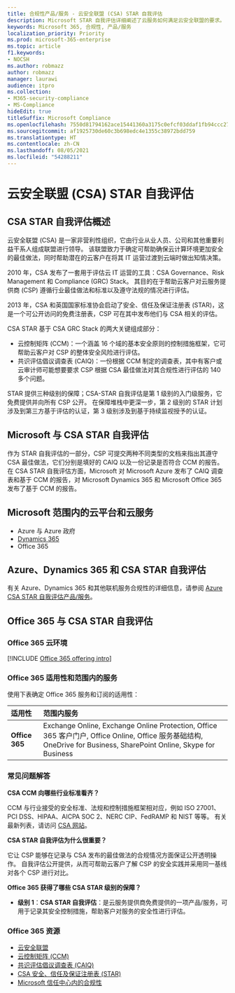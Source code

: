 ```yaml
---
title: 合规性产品/服务 - 云安全联盟 (CSA) STAR 自我评估
description: Microsoft STAR 自我评估详细阐述了云服务如何满足云安全联盟的要求。
keywords: Microsoft 365, 合规性, 产品/服务
localization_priority: Priority
ms.prod: microsoft-365-enterprise
ms.topic: article
f1.keywords:
- NOCSH
ms.author: robmazz
author: robmazz
manager: laurawi
audience: itpro
ms.collection:
- M365-security-compliance
- MS-Compliance
hideEdit: true
titleSuffix: Microsoft Compliance
ms.openlocfilehash: 7550d81794162ace15441360a3175c0efcf03ddaf1fb94ccc27e683b8077a110
ms.sourcegitcommit: af1925730de60c3b698edc4e1355c38972bdd759
ms.translationtype: HT
ms.contentlocale: zh-CN
ms.lasthandoff: 08/05/2021
ms.locfileid: "54288211"
---
```

# <a name="cloud-security-alliance-csa-star-self-assessment"></a>云安全联盟 (CSA) STAR 自我评估

## <a name="csa-star-self-assessment-overview"></a>CSA STAR 自我评估概述

云安全联盟 (CSA) 是一家非营利性组织，它由行业从业人员、公司和其他重要利益干系人组成联盟进行领导。 该联盟致力于确定可帮助确保云计算环境更加安全的最佳做法，同时帮助潜在的云客户在将其 IT 运营过渡到云端时做出知情决策。  
  
2010 年，CSA 发布了一套用于评估云 IT 运营的工具：CSA Governance、Risk Management 和 Compliance (GRC) Stack。 其目的在于帮助云客户对云服务提供商 (CSP) 遵循行业最佳做法和标准以及遵守法规的情况进行评估。  
  
2013 年，CSA 和英国国家标准协会启动了安全、信任及保证注册表 (STAR)，这是一个可公开访问的免费注册表，CSP 可在其中发布他们与 CSA 相关的评估。  
  
CSA STAR 基于 CSA GRC Stack 的两大关键组成部分：

- 云控制矩阵 (CCM)：一个涵盖 16 个域的基本安全原则的控制措施框架，它可帮助云客户对 CSP 的整体安全风险进行评估。
- 共识评估倡议调查表 (CAIQ)：一份根据 CCM 制定的调查表，其中有客户或云审计师可能想要要求 CSP 根据 CSA 最佳做法对其合规性进行评估的 140 多个问题。

STAR 提供三种级别的保障；CSA-STAR 自我评估是第 1 级别的入门级服务，它免费提供并向所有 CSP 公开。 在保障堆栈中更深一步，第 2 级别的 STAR 计划涉及到第三方基于评估的认证，第 3 级别涉及到基于持续监视授予的认证。

## <a name="microsoft-and-csa-star-self-assessment"></a>Microsoft 与 CSA STAR 自我评估

作为 STAR 自我评估的一部分，CSP 可提交两种不同类型的文档来指出其遵守 CSA 最佳做法，它们分别是填好的 CAIQ 以及一份记录是否符合 CCM 的报告。 在 CSA STAR 自我评估方面，Microsoft 对 Microsoft Azure 发布了 CAIQ 调查表和基于 CCM 的报告，对 Microsoft Dynamics 365 和 Microsoft Office 365 发布了基于 CCM 的报告。  

## <a name="microsoft-in-scope-cloud-platforms--services"></a>Microsoft 范围内的云平台和云服务

- Azure 与 Azure 政府
- [Dynamics 365](https://aka.ms/d365-compliance-list)
- Office 365

## <a name="azure-dynamics-365-and-csa-star-self-assessment"></a>Azure、Dynamics 365 和 CSA STAR 自我评估

有关 Azure、Dynamics 365 和其他联机服务合规性的详细信息，请参阅 [Azure CSA STAR 自我评估产品/服务](/azure/compliance/offerings/offering-csa-star-self-assessment)。

## <a name="office-365-and-csa-star-self-assessment"></a>Office 365 与 CSA STAR 自我评估

### <a name="office-365-cloud-environments"></a>Office 365 云环境

[!INCLUDE [Office 365 offering intro](../includes/o365-offering-introduction.md)]

### <a name="office-365-applicability-and-in-scope-services"></a>Office 365 适用性和范围内的服务

使用下表确定 Office 365 服务和订阅的适用性：

| **适用性** | **范围内服务** |
|:------------------|:----------------------|
| **Office 365** |Exchange Online, Exchange Online Protection, Office 365 客户门户, Office Online, Office 服务基础结构, OneDrive for Business, SharePoint Online, Skype for Business |

### <a name="frequently-asked-questions"></a>常见问题解答

**CSA CCM 向哪些行业标准看齐？**

CCM 与行业接受的安全标准、法规和控制措施框架相对应，例如 ISO 27001、PCI DSS、HIPAA、AICPA SOC 2、NERC CIP、FedRAMP 和 NIST 等等。 有关最新列表，请访问 [CSA 网站](https://cloudsecurityalliance.org/)。

**CSA STAR 自我评估为什么很重要？**

它让 CSP 能够在记录与 CSA 发布的最佳做法的合规情况方面保证公开透明操作。 自我评估公开提供，从而可帮助云客户了解 CSP 的安全实践并采用同一基线对各个 CSP 进行对比。

**Office 365 获得了哪些 CSA STAR 级别的保障？**

- **级别 1**：**CSA STAR 自我评估**：是云服务提供商免费提供的一项产品/服务，可用于记录其安全控制措施，帮助客户对服务的安全性进行评估。

### <a name="office-365-resources"></a>Office 365 资源

- [云安全联盟](https://cloudsecurityalliance.org/)
- [云控制矩阵 (CCM)](https://cloudsecurityalliance.org/group/cloud-controls-matrix/)
- [共识评估倡议调查表 (CAIQ)](https://cloudsecurityalliance.org/group/consensus-assessments/)
- [CSA 安全、信任及保证注册表 (STAR)](https://cloudsecurityalliance.org/star/)
- [Microsoft 信任中心内的合规性](https://www.microsoft.com/trust-center/compliance/compliance-overview)